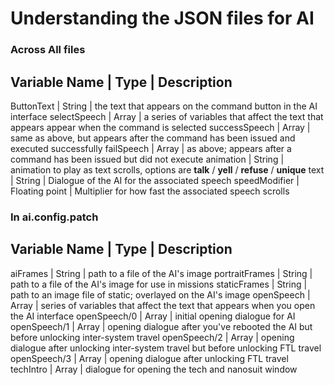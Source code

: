 # Understanding the JSON files for AI

### Across All files

Variable Name | Type | Description
----------------------------------
ButtonText | String | the text that appears on the command button in the AI interface
selectSpeech | Array | a series of variables that affect the text that appears appear when the command is selected
successSpeech | Array | same as above, but appears after the command has been issued and executed successfully
failSpeech | Array | as above; appears after a command has been issued but did not execute
animation | String | animation to play as text scrolls, options are **talk** / **yell** / **refuse** / **unique**
text | String | Dialogue of the AI for the associated speech
speedModifier | Floating point | Multiplier for how fast the associated speech scrolls

### In ai.config.patch

Variable Name | Type | Description
----------------------------------
aiFrames | String | path to a file of the AI's image
portraitFrames | String | path to a file of the AI's image for use in missions
staticFrames | String | path to an image file of static; overlayed on the AI's image
openSpeech | Array | series of variables that affect the text that appears when you open the AI interface
openSpeech/0 | Array | initial opening dialogue for AI
openSpeech/1 | Array | opening dialogue after you've rebooted the AI but before unlocking inter-system travel
openSpeech/2 | Array | opening dialogue after unlocking inter-system travel but before unlocking FTL travel
openSpeech/3 | Array | opening dialogue after unlocking FTL travel
techIntro | Array | dialogue for opening the tech and nanosuit window